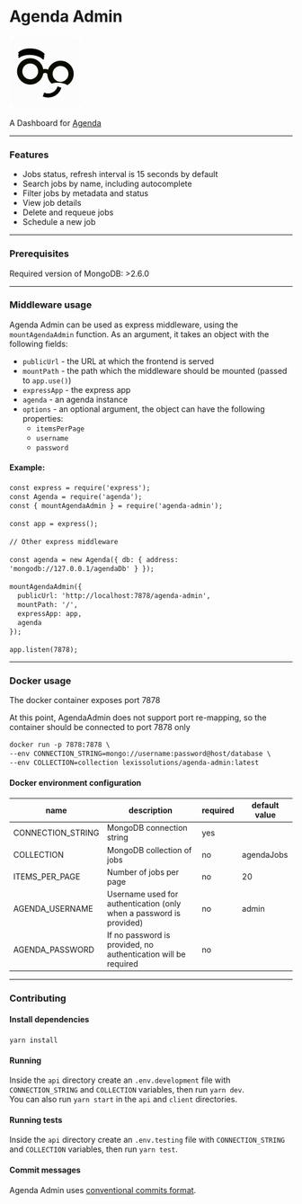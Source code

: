 # Agenda Admin

![logo](/client/public/logo128.png)

A Dashboard for [Agenda](https://github.com/agenda/agenda)

---

### Features

- Jobs status, refresh interval is 15 seconds by default
- Search jobs by name, including autocomplete
- Filter jobs by metadata and status
- View job details
- Delete and requeue jobs
- Schedule a new job

---

### Prerequisites

Required version of MongoDB: >2.6.0

---

### Middleware usage

Agenda Admin can be used as express middleware, using the `mountAgendaAdmin` function. As an argument, it takes an object with the following fields:

- `publicUrl` - the URL at which the frontend is served
- `mountPath` - the path which the middleware should be mounted (passed to `app.use()`)
- `expressApp` - the express app
- `agenda` - an agenda instance
- `options` - an optional argument, the object can have the following properties:
  - `itemsPerPage`
  - `username`
  - `password`

#### Example:

```
const express = require('express');
const Agenda = require('agenda');
const { mountAgendaAdmin } = require('agenda-admin');

const app = express();

// Other express middleware

const agenda = new Agenda({ db: { address: 'mongodb://127.0.0.1/agendaDb' } });

mountAgendaAdmin({
  publicUrl: 'http://localhost:7878/agenda-admin',
  mountPath: '/',
  expressApp: app,
  agenda
});

app.listen(7878);
```

---

### Docker usage

The docker container exposes port 7878

At this point, AgendaAdmin does not support port re-mapping, so the container should be connected to port 7878 only

```
docker run -p 7878:7878 \
--env CONNECTION_STRING=mongo://username:password@host/database \
--env COLLECTION=collection lexissolutions/agenda-admin:latest
```

#### Docker environment configuration

| name              | description                                                         | required | default value |
| ----------------- | ------------------------------------------------------------------- | -------- | ------------- |
| CONNECTION_STRING | MongoDB connection string                                           | yes      |               |
| COLLECTION        | MongoDB collection of jobs                                          | no       | agendaJobs    |
| ITEMS_PER_PAGE    | Number of jobs per page                                             | no       | 20            |
| AGENDA_USERNAME   | Username used for authentication (only when a password is provided) | no       | admin         |
| AGENDA_PASSWORD   | If no password is provided, no authentication will be required      | no       |               |

---

### Contributing

#### Install dependencies

`yarn install`

#### Running

Inside the `api` directory create an `.env.development` file with `CONNECTION_STRING` and `COLLECTION` variables, then run `yarn dev`. \
You can also run `yarn start` in the `api` and `client` directories.

#### Running tests

Inside the `api` directory create an `.env.testing` file with `CONNECTION_STRING` and `COLLECTION` variables, then run `yarn test`.

#### Commit messages

Agenda Admin uses [conventional commits format](https://www.conventionalcommits.org/en/v1.0.0/).
